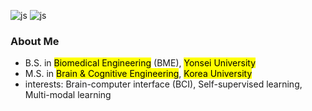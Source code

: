 ![js](https://img.shields.io/badge/Python-3776AB?style=for-the-badge&logo=python&logoColor=white)
![js](https://img.shields.io/badge/Flutter-02569B?style=for-the-badge&logo=flutter&logoColor=white)

### About Me
* B.S. in <mark>Biomedical Engineering</mark> (BME), <mark>Yonsei University</mark>
* M.S. in <mark>Brain & Cognitive Engineering</mark>, <mark>Korea University</mark>
* interests: Brain-computer interface (BCI), Self-supervised learning, Multi-modal learning


<!--
**Junsu0213/Junsu0213** is a ✨ _special_ ✨ repository because its `README.md` (this file) appears on your GitHub profile.

Here are some ideas to get you started:

- 🔭 I’m currently working on ...
- 🌱 I’m currently learning ...
- 👯 I’m looking to collaborate on ...
- 🤔 I’m looking for help with ...
- 💬 Ask me about ...
- 📫 How to reach me: ...
- 😄 Pronouns: ...
- ⚡ Fun fact: ...
-->
